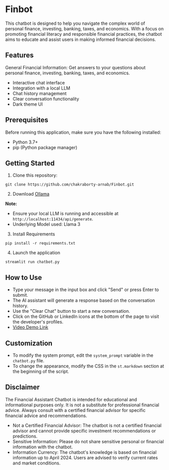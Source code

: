 # Finbot
This chatbot is designed to help you navigate the complex world of personal finance, investing, banking, taxes, and economics. With a focus on promoting financial literacy and responsible financial practices, the chatbot aims to educate and assist users in making informed financial decisions.

## Features
General Financial Information: Get answers to your questions about personal finance, investing, banking, taxes, and economics.
- Interactive chat interface
- Integration with a local LLM
- Chat history management
- Clear conversation functionality
- Dark theme UI

## Prerequisites

Before running this application, make sure you have the following installed:

- Python 3.7+
- pip (Python package manager)

## Getting Started
1. Clone this repository:
```
git clone https://github.com/chakraborty-arnab/Finbot.git
```

2. Download [Ollama](https://ollama.com/)

 **Note:** 
- Ensure your local LLM is running and accessible at `http://localhost:11434/api/generate`.
- Underlying Model used: Llama 3

3. Install Requirements
```
pip install -r requirements.txt
```
4. Launch the application
```
streamlit run chatbot.py
```
## How to Use

- Type your message in the input box and click "Send" or press Enter to submit.
- The AI assistant will generate a response based on the conversation history.
- Use the "Clear Chat" button to start a new conversation.
- Click on the GitHub or LinkedIn icons at the bottom of the page to visit the developer's profiles.
- [Video Demo Link](https://youtu.be/r26nrkhH7YE)

## Customization

- To modify the system prompt, edit the `system_prompt` variable in the `chatbot.py` file.
- To change the appearance, modify the CSS in the `st.markdown` section at the beginning of the script.

## Disclaimer
The Financial Assistant Chatbot is intended for educational and informational purposes only. It is not a substitute for professional financial advice. Always consult with a certified financial advisor for specific financial advice and recommendations.
- Not a Certified Financial Advisor: The chatbot is not a certified financial advisor and cannot provide specific investment recommendations or predictions.
- Sensitive Information: Please do not share sensitive personal or financial information with the chatbot.
- Information Currency: The chatbot's knowledge is based on financial information up to April 2024. Users are advised to verify current rates and market conditions.
